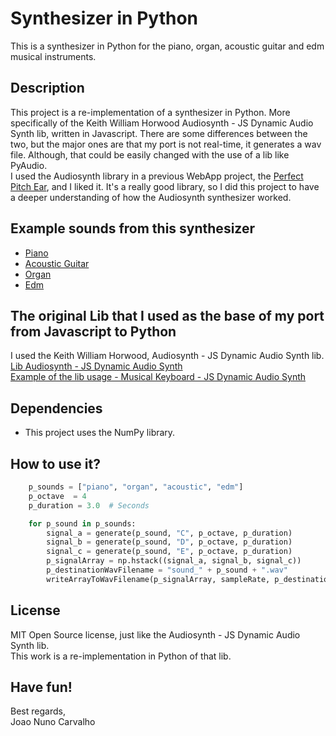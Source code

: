 # Synthesizer in Python

This is a synthesizer in Python for the piano, organ, acoustic guitar and edm musical instruments. 

## Description
This project is a re-implementation of a synthesizer in Python. More specifically of the Keith William Horwood Audiosynth - JS Dynamic Audio Synth lib, written in Javascript. There are some differences between the two, but the major ones are that my port is not real-time, it generates a wav file. Although, that could be easily changed with the use of a lib like PyAudio. <br> 
I used the Audiosynth library in a previous WebApp project, the [Perfect Pitch Ear](https://github.com/joaocarvalhoopen/Perfect_pitch_ear___Javascript_WebApp), and I liked it. It's a really good library, so I did this project to have a deeper understanding of how the Audiosynth synthesizer worked.

## Example sounds from this synthesizer
* [Piano](./sound_piano.wav)
* [Acoustic Guitar](./sound_acoustic.wav)
* [Organ](./sound_organ.wav)
* [Edm](./sound_edm.wav)

## The original Lib that I used as the base of my port from Javascript to Python
I used the Keith William Horwood, Audiosynth - JS Dynamic Audio Synth lib. <br> 
[Lib Audiosynth - JS Dynamic Audio Synth](https://keithwhor.github.io/audiosynth/) <br>
[Example of the lib usage - Musical Keyboard - JS Dynamic Audio Synth](https://keithwhor.com/music/)

## Dependencies
* This project uses the NumPy library.

## How to use it?

```python
    p_sounds = ["piano", "organ", "acoustic", "edm"]
    p_octave  = 4
    p_duration = 3.0  # Seconds 

    for p_sound in p_sounds: 
        signal_a = generate(p_sound, "C", p_octave, p_duration)
        signal_b = generate(p_sound, "D", p_octave, p_duration)
        signal_c = generate(p_sound, "E", p_octave, p_duration)
        p_signalArray = np.hstack((signal_a, signal_b, signal_c))
        p_destinationWavFilename = "sound_" + p_sound + ".wav"
        writeArrayToWavFilename(p_signalArray, sampleRate, p_destinationWavFilename)
```

## License
MIT Open Source license, just like the Audiosynth - JS Dynamic Audio Synth lib. <br>
This work is a re-implementation in Python of that lib. 

## Have fun!
Best regards, <br>
Joao Nuno Carvalho <br>

